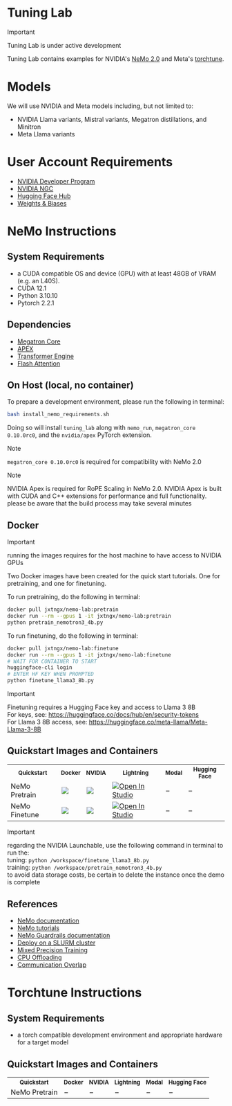 # Tuning Lab

> [!IMPORTANT]
> Tuning Lab is under active development

Tuning Lab contains examples for NVIDIA's [NeMo 2.0](https://www.nvidia.com/en-us/ai-data-science/products/nemo/) and Meta's [torchtune](https://github.com/pytorch/torchtune).

# Models

We will use NVIDIA and Meta models including, but not limited to:

- NVIDIA Llama variants, Mistral variants, Megatron distillations, and Minitron
- Meta Llama variants

# User Account Requirements

- [NVIDIA Developer Program](https://developer.nvidia.com/developer-program)
- [NVIDIA NGC](https://catalog.ngc.nvidia.com/) 
- [Hugging Face Hub](https://huggingface.co/) 
- [Weights & Biases](https://wandb.ai/site)

# NeMo Instructions

## System Requirements

- a CUDA compatible OS and device (GPU) with at least 48GB of VRAM (e.g. an L40S).
- CUDA 12.1
- Python 3.10.10
- Pytorch 2.2.1

## Dependencies 

- [Megatron Core](https://github.com/NVIDIA/Megatron-LM)
- [APEX](https://github.com/NVIDIA/apex)
- [Transformer Engine](https://github.com/NVIDIA/TransformerEngine)
- [Flash Attention](https://github.com/Dao-AILab/flash-attention)


## On Host (local, no container)

To prepare a development environment, please run the following in terminal:

```sh
bash install_nemo_requirements.sh
```

Doing so will install `tuning_lab` along with `nemo_run`, `megatron_core 0.10.0rc0`, and the `nvidia/apex` PyTorch extension. 

> [!NOTE]
> `megatron_core 0.10.0rc0` is required for compatibility with NeMo 2.0

> [!NOTE]
> NVIDIA Apex is required for RoPE Scaling in NeMo 2.0.
> NVIDIA Apex is built with CUDA and C++ extensions for performance and full functionality.
> please be aware that the build process may take several minutes

## Docker

> [!IMPORTANT]
> running the images requires for the host machine to have access to NVIDIA GPUs

Two Docker images have been created for the quick start tutorials. One for pretraining, and one for finetuning.

To run pretraining, do the following in terminal:

```sh
docker pull jxtngx/nemo-lab:pretrain
docker run --rm --gpus 1 -it jxtngx/nemo-lab:pretrain
python pretrain_nemotron3_4b.py
```

To run finetuning, do the following in terminal:

```sh
docker pull jxtngx/nemo-lab:finetune
docker run --rm --gpus 1 -it jxtngx/nemo-lab:finetune
# WAIT FOR CONTAINER TO START 
huggingface-cli login
# ENTER HF KEY WHEN PROMPTED
python finetune_llama3_8b.py
```

> [!IMPORTANT]
> Finetuning requires a Hugging Face key and access to Llama 3 8B <br/>
> For keys, see: https://huggingface.co/docs/hub/en/security-tokens <br/>
> For Llama 3 8B access, see: https://huggingface.co/meta-llama/Meta-Llama-3-8B

## Quickstart Images and Containers

<table>
    <tr>
        <th style="font-size: small;">Quickstart</th>
        <th style="font-size: small;">Docker</th>
        <th style="font-size: small;">NVIDIA</th>
        <th style="font-size: small;">Lightning</th>
        <th style="font-size: small;">Modal</th>
        <th style="font-size: small;">Hugging Face</th>
    </tr>
    <tr>
        <td>NeMo Pretrain</td>
        <td><a target="_blank" href="https://hub.docker.com/repository/docker/jxtngx/nemo-lab/tags/train/sha256-e056f7988b875676e01a0ba2ae8fa4623ae28f0295a012f809e98158f413c2a2"><img src="https://img.shields.io/badge/Docker-2496ED?logo=docker&logoColor=fff"/></a></td>
        <td><a target="_blank" href="https://console.brev.dev/launchable/deploy?launchableID=env-2qcfxLVNihSWulFbpOYJmyy8kBB"><img src="https://uohmivykqgnnbiouffke.supabase.co/storage/v1/object/public/landingpage/brevdeploynavy.svg"/></a></td>
        <td><a target="_blank" href="https://lightning.ai/jxtngx/studios/pretrain-nemotron-3-4b-with-nvidia-nemo"><img src="https://pl-bolts-doc-images.s3.us-east-2.amazonaws.com/app-2/studio-badge.svg" alt="Open In Studio"/></a></td>    
        <td>–</td>
        <td>–</td>
    </tr>
    <tr>
        <td>NeMo Finetune</td>
        <td><a target="_blank" href="https://hub.docker.com/repository/docker/jxtngx/nemo-lab/tags/tune/sha256-29c27b9c41d633f48ed92aec40e33438b84fb3751e764df4655c9b2e697650d7"><img src="https://img.shields.io/badge/Docker-2496ED?logo=docker&logoColor=fff"/></a></td>
        <td><a target="_blank" href="https://console.brev.dev/launchable/deploy?launchableID=env-2qcfslJNcRDEkHNGfhpW625D2SN"><img src="https://uohmivykqgnnbiouffke.supabase.co/storage/v1/object/public/landingpage/brevdeploynavy.svg"/></a></td>
        <td><a target="_blank" href="https://lightning.ai/jxtngx/studios/finetune-llama-3-8b-with-nvidia-nemo"><img src="https://pl-bolts-doc-images.s3.us-east-2.amazonaws.com/app-2/studio-badge.svg" alt="Open In Studio"/></a></td>
        <td>–</td>
        <td>–</td>
    </tr>
</table>

> [!IMPORTANT]
> regarding the NVIDIA Launchable, use the following command in terminal to run the: <br/>
> tuning: `python /workspace/finetune_llama3_8b.py` <br/>
> training: `python /workspace/pretrain_nemotron3_4b.py` <br/>
> to avoid data storage costs, be certain to delete the instance once the demo is complete 

## References

- [NeMo documentation](https://docs.nvidia.com/nemo-framework/user-guide/latest/overview.html)
- [NeMo tutorials](https://docs.nvidia.com/nemo-framework/user-guide/latest/nemotoolkit/starthere/tutorials.html)
- [NeMo Guardrails documentation](https://docs.nvidia.com/nemo/guardrails/index.html)
- [Deploy on a SLURM cluster](https://docs.nvidia.com/nemo-framework/user-guide/latest/nemo-2.0/quickstart.html#execute-on-a-slurm-cluster)
- [Mixed Precision Training](https://docs.nvidia.com/nemo-framework/user-guide/latest/nemotoolkit/features/mixed_precision.html)
- [CPU Offloading](https://docs.nvidia.com/nemo-framework/user-guide/latest/nemotoolkit/features/optimizations/cpu_offloading.html)
- [Communication Overlap](https://docs.nvidia.com/nemo-framework/user-guide/latest/nemotoolkit/features/optimizations/communication_overlap.html)

# Torchtune Instructions

## System Requirements

- a torch compatible development environment and appropriate hardware for a target model

## Quickstart Images and Containers

<table>
    <tr>
        <th style="font-size: small;">Quickstart</th>
        <th style="font-size: small;">Docker</th>
        <th style="font-size: small;">NVIDIA</th>
        <th style="font-size: small;">Lightning</th>
        <th style="font-size: small;">Modal</th>
        <th style="font-size: small;">Hugging Face</th>
    </tr>
    <tr>
        <td>NeMo Pretrain</td>
        <td>–</td>
        <td>–</td>   
        <td>–</td>
        <td>–</td>
        <td>–</td>
    </tr>
</table>